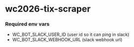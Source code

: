 # wc2026-tix-scraper

### Required env vars

- WC_BOT_SLACK_USER_ID        (user id so it can ping in slack)
- WC_BOT_SLACK_WEBHOOK_URL    (slack webhook url)
